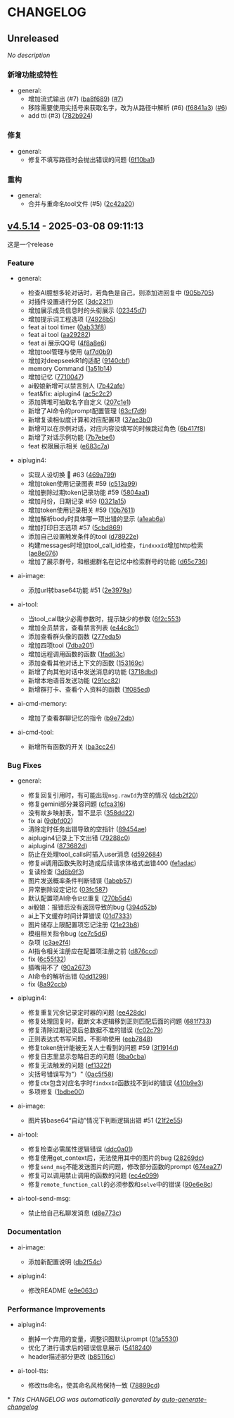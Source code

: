 # CHANGELOG

## Unreleased

*No description*

### 新增功能或特性

- general:
  - 增加流式输出 (#7) ([ba8f689](https://github.com/error2913/aiplugin4/commit/ba8f689a9e39880bf01feee9afafb93bb672b46f)) ([#7](https://github.com/error2913/aiplugin4/pull/7))
  - 移除需要使用尖括号来获取名字，改为从路径中解析 (#6) ([f6841a3](https://github.com/error2913/aiplugin4/commit/f6841a327dae45657885cef6711a3542ff30470c)) ([#6](https://github.com/error2913/aiplugin4/pull/6))
  - add tti (#3) ([782b924](https://github.com/error2913/aiplugin4/commit/782b924803788035420621b6859c124486d70520))

### 修复

- general:
  - 修复不填写路径时会抛出错误的问题 ([6f10ba1](https://github.com/error2913/aiplugin4/commit/6f10ba1d52e1db3f5a088ff477677c98bcbf27df))

### 重构

- general:
  - 合并与重命名tool文件 (#5) ([2c42a20](https://github.com/error2913/aiplugin4/commit/2c42a2052455070d100719096bf91661abc34bda))

## [v4.5.14](https://github.com/error2913/aiplugin4/releases/tag/v4.5.14) - 2025-03-08 09:11:13

这是一个release

### Feature

- general:
  - 检查AI臆想多轮对话时，若角色是自己，则添加进回复中 ([905b705](https://github.com/error2913/aiplugin4/commit/905b705cff7b7d97402572d7d775899a16d659fb))
  - 对插件设置进行分区 ([3dc23f1](https://github.com/error2913/aiplugin4/commit/3dc23f111c32507dde9223a7376fcc6ab0b2de46))
  - 增加展示成员信息时的头衔展示 ([02345d7](https://github.com/error2913/aiplugin4/commit/02345d71c371502c1a1c5949243a741e2c8e30a2))
  - 增加提示词工程选项 ([74928b5](https://github.com/error2913/aiplugin4/commit/74928b537225c29b533f2efdecc7a67dd9178f8c))
  - feat ai tool timer ([0ab33f8](https://github.com/error2913/aiplugin4/commit/0ab33f8b29f5a583326fdace56b038d530ddb6c2))
  - feat ai tool ([aa29282](https://github.com/error2913/aiplugin4/commit/aa292823775050f7351dfd841ea64ffb4883158f))
  - feat ai 展示QQ号 ([4f8a8e6](https://github.com/error2913/aiplugin4/commit/4f8a8e67b686f45d8c8945f5306b2dd5ef24fc17))
  - 增加tool管理与使用 ([af7d0b9](https://github.com/error2913/aiplugin4/commit/af7d0b9b5760a61117033bbe803006442e8f9989))
  - 增加对deepseekR1的适配 ([9140cbf](https://github.com/error2913/aiplugin4/commit/9140cbffeebe8b0873fb362ed7d13f29854cc866))
  - memory Command ([1a51b14](https://github.com/error2913/aiplugin4/commit/1a51b141515916642e639d47f8cb9831dd05a570))
  - 增加记忆 ([7710047](https://github.com/error2913/aiplugin4/commit/77100473d017b1facacc0dcbbcf2c6be19cb54ad))
  - ai骰娘新增可以禁言别人 ([7b42afe](https://github.com/error2913/aiplugin4/commit/7b42afe05ddb2d7e214bbbe74c2f24573dd44923))
  - feat&fix: aiplugin4 ([ac5c2c2](https://github.com/error2913/aiplugin4/commit/ac5c2c2d0e1332ffd36216cc18989a4817a5aed9))
  - 添加牌堆可抽取名字自定义 ([207c1e1](https://github.com/error2913/aiplugin4/commit/207c1e1fbf03b72b3527330c4624350863c71636))
  - 新增了AI命令的prompt配置管理 ([63cf7d9](https://github.com/error2913/aiplugin4/commit/63cf7d9743fd6b52262304a9255a10cead7bd87b))
  - 新增复读相似度计算和对应配置项 ([37ae3b0](https://github.com/error2913/aiplugin4/commit/37ae3b054a676a53339990c5dc54f0c14ff65c0b))
  - 新增可以在示例对话，对应内容没填写的时候跳过角色 ([6b417f8](https://github.com/error2913/aiplugin4/commit/6b417f85da134aef1f797e41e6b30e4c1948b97b))
  - 新增了对话示例功能 ([7b7ebe6](https://github.com/error2913/aiplugin4/commit/7b7ebe6824df941f754a9af9e521d20ccf22c1da))
  - feat 权限展示相关 ([e683c7a](https://github.com/error2913/aiplugin4/commit/e683c7a6cc675db4fca9df8f0108715112a25b34))

- aiplugin4:
  - 实现人设切换 💯 #63 ([469a799](https://github.com/error2913/aiplugin4/commit/469a799ec077c571d66ba1b9f3f0aab838964aa0))
  - 增加token使用记录图表 #59 ([c513a99](https://github.com/error2913/aiplugin4/commit/c513a99521242d6c040fb90ebe245a3317df0986))
  - 增加删除过期token记录功能 #59 ([5804aa1](https://github.com/error2913/aiplugin4/commit/5804aa1c5de35fe5df4c69929dfb5da16cc09769))
  - 增加月份，日期记录 #59 ([0321a15](https://github.com/error2913/aiplugin4/commit/0321a1552900f5a8f7006f2c560a75997d26c06b))
  - 增加token使用记录相关 #59 ([10b7611](https://github.com/error2913/aiplugin4/commit/10b7611f9318cd166866f3941cdf4c031d8962c1))
  - 增加解析body时具体哪一项出错的显示 ([a1eab6a](https://github.com/error2913/aiplugin4/commit/a1eab6ada3438e839fe92d3407f8031331485393))
  - 增加打印日志选项 #57 ([5cbd869](https://github.com/error2913/aiplugin4/commit/5cbd869fb44767b4af072343d1d8b01f0b2c5ba4))
  - 添加自己设置触发条件的tool ([d78922e](https://github.com/error2913/aiplugin4/commit/d78922ed0bb2e0c6b8613c8e9f635bf7a49b2f65))
  - 构建messages时增加tool_call_id检查，`findxxxId`增加http检索 ([ae8e076](https://github.com/error2913/aiplugin4/commit/ae8e0763065eae917055b9e533bc6b668f2cc484))
  - 增加了展示群号，和根据群名在记忆中检索群号的功能 ([d65c736](https://github.com/error2913/aiplugin4/commit/d65c736a80f8afa81363e5cb93c29fa93d123e14))

- ai-image:
  - 添加url转base64功能 #51 ([2e3979a](https://github.com/error2913/aiplugin4/commit/2e3979aa67d1baf2dc33e2f7e3286aa02ccd0ecb))

- ai-tool:
  - 当tool_call缺少必需参数时，提示缺少的参数 ([6f2c553](https://github.com/error2913/aiplugin4/commit/6f2c553cb5ce7042f34918bcba080b16a8162c1f))
  - 增加全员禁言，查看禁言列表 ([e44c8c1](https://github.com/error2913/aiplugin4/commit/e44c8c163dc67171687c9405a2fd8b4798762be8))
  - 添加查看群头像的函数 ([277eda5](https://github.com/error2913/aiplugin4/commit/277eda5599f11dad88fd20d9005963c1ec8a6041))
  - 增加四项tool ([7dba201](https://github.com/error2913/aiplugin4/commit/7dba20175536d247b0556f6f51d84bc5b1ac0abe))
  - 增加远程调用函数的函数 ([1fad63c](https://github.com/error2913/aiplugin4/commit/1fad63ce03f285d2d92fea22f65855636c1859ae))
  - 添加查看其他对话上下文的函数 ([153169c](https://github.com/error2913/aiplugin4/commit/153169c1ba538302b6b52eb0a0b8d0076006e57e))
  - 新增了向其他对话中发送消息的功能 ([3718dbd](https://github.com/error2913/aiplugin4/commit/3718dbd0e42f32d1516cafb9f9c13fa0e6b26ef3))
  - 新增本地语音发送功能 ([291cc82](https://github.com/error2913/aiplugin4/commit/291cc82d77e5f56ef9de5149cec89114a2df9468))
  - 新增群打卡、查看个人资料的函数 ([1f085ed](https://github.com/error2913/aiplugin4/commit/1f085edb12b65bfac9ecc7c30fb84c90182b1a05))

- ai-cmd-memory:
  - 增加了查看群聊记忆的指令 ([b9e72db](https://github.com/error2913/aiplugin4/commit/b9e72dbecdcb77255c10ca5d3f74b068ec3c9b8a))

- ai-cmd-tool:
  - 新增所有函数的开关 ([ba3cc24](https://github.com/error2913/aiplugin4/commit/ba3cc24824881a8657b11ee9a2a39f3fde248d17))

### Bug Fixes

- general:
  - 修复回复引用时，有可能出现`msg.rawId`为空的情况 ([dcb2f20](https://github.com/error2913/aiplugin4/commit/dcb2f204bef69f99120cce23a622f52f56b4fdf2))
  - 修复gemini部分兼容问题 ([cfca316](https://github.com/error2913/aiplugin4/commit/cfca31632736896d2c7fd310a268d84bcce58f80))
  - 没有故乡映射表，暂不显示 ([358dd22](https://github.com/error2913/aiplugin4/commit/358dd22b2d637ee032c18689830db4af28bb5e50))
  - fix ai ([9dbfd02](https://github.com/error2913/aiplugin4/commit/9dbfd02cd3d51668224d875522b0a10a96b4f823))
  - 清除定时任务出错导致的空指针 ([89454ae](https://github.com/error2913/aiplugin4/commit/89454ae9ae5542cc1677f8a9696fbbd640bcb8f3))
  - aiplugin4记录上下文出错 ([79288c0](https://github.com/error2913/aiplugin4/commit/79288c0da93cff2e6e9c8010e111c251592b6ab2))
  - aiplugin4 ([873682d](https://github.com/error2913/aiplugin4/commit/873682da33e744edc07e04636b27e4523997e645))
  - 防止在处理tool_calls时插入user消息 ([d592684](https://github.com/error2913/aiplugin4/commit/d5926846483ec281065e268777a8aec0d4701139))
  - 修复ai调用函数失败时造成后续请求体格式出错400 ([fe1adac](https://github.com/error2913/aiplugin4/commit/fe1adaca66280e16305ccc11ea65bb7cf5f49391))
  - 复读检查 ([3d6b9f3](https://github.com/error2913/aiplugin4/commit/3d6b9f348801caf54a334c958861bdd8f27f271d))
  - 图片发送概率条件判断错误 ([1abeb57](https://github.com/error2913/aiplugin4/commit/1abeb57af2a83035c7e2321809d04295c24030fe))
  - 异常删除设定记忆 ([03fc587](https://github.com/error2913/aiplugin4/commit/03fc587099cbad6697f58b9584471da3a579aa69))
  - 默认配置项AI命令`记忆`重复 ([270b5d4](https://github.com/error2913/aiplugin4/commit/270b5d46fc53f6e2a077d26a726a8fe3208f8d6a))
  - ai骰娘：报错后没有返回导致的bug ([394d52b](https://github.com/error2913/aiplugin4/commit/394d52b2817ee85f8114d111999f6b6bd2bc79f3))
  - ai上下文缓存时间计算错误 ([01d7333](https://github.com/error2913/aiplugin4/commit/01d7333ac500876f5f22d1458d452b9cdc9f7563))
  - 图片储存上限配置项忘记注册 ([21e23b8](https://github.com/error2913/aiplugin4/commit/21e23b8fa6f6a19c2b10f02ccfaa6fc70f7614d0))
  - 模组相关指令bug ([ce7c5d6](https://github.com/error2913/aiplugin4/commit/ce7c5d628b4ce68a53a966eb7c156e7b55c267c4))
  - 杂项 ([c3ae2f4](https://github.com/error2913/aiplugin4/commit/c3ae2f4d02dfa12db655619e4eda0196f9cf231c))
  - AI指令相关注册应在配置项注册之前 ([d876ccd](https://github.com/error2913/aiplugin4/commit/d876ccdf6988281e28d00de37fd6833a3a9214d4))
  - fix ([6c55f32](https://github.com/error2913/aiplugin4/commit/6c55f32ea0a961d5c79eb08b1c24b63286a856f2))
  - 插嘴用不了 ([90a2673](https://github.com/error2913/aiplugin4/commit/90a2673223824a117c0dc9b4e26c33e4fc04a212))
  - AI命令的解析出错 ([0dd1298](https://github.com/error2913/aiplugin4/commit/0dd1298b01967fb04368035e0ac463432e78aeee))
  - fix ([8a92ccb](https://github.com/error2913/aiplugin4/commit/8a92ccbad2424a7063cbca32e8fc887d35c62364))

- aiplugin4:
  - 修复重复冗余记录定时器的问题 ([ee428dc](https://github.com/error2913/aiplugin4/commit/ee428dc8fd68ce038fe72d0603f23e72026f2f23))
  - 修复处理回复时，截断文本逻辑移到正则匹配后面的问题 ([681f733](https://github.com/error2913/aiplugin4/commit/681f733c2706b4fffd902a43118e6b8aa8ca8acf))
  - 修复清除过期记录后总数据不准的错误 ([fc02c79](https://github.com/error2913/aiplugin4/commit/fc02c7940d14f6f17651bff337ee7f427888ae1a))
  - 正则表达式书写问题，不影响使用 ([eeb7848](https://github.com/error2913/aiplugin4/commit/eeb7848473fbad61d37503f0cf9ccf6ac9bd32fd))
  - 修复token统计能被无关人士看到的问题 #59 ([3f1914d](https://github.com/error2913/aiplugin4/commit/3f1914dbdc83d03d4be594036e2abe4010388e3c))
  - 修复日志里显示忽略日志的问题 ([8ba0cba](https://github.com/error2913/aiplugin4/commit/8ba0cba21ed8ef31582c7c36cf7db134307960a4))
  - 修复无法触发的问题 ([ef1322f](https://github.com/error2913/aiplugin4/commit/ef1322f9e121b6ff64ebda7406cb253c87a8f0b6))
  - 尖括号错误写为"）" ([0ac5f58](https://github.com/error2913/aiplugin4/commit/0ac5f58fb32a60ca5e5389a8c8a2991d00abb8fd))
  - 修复ctx包含对应名字时`findxxId`函数找不到id的错误 ([410b9e3](https://github.com/error2913/aiplugin4/commit/410b9e31e18c047806ebd2a5dd85c5be0a417df9))
  - 多项修复 ([1bdbe00](https://github.com/error2913/aiplugin4/commit/1bdbe0035f45d0a6507942645678761d1c6020cd))

- ai-image:
  - 图片转base64“自动”情况下判断逻辑出错 #51 ([21f2e55](https://github.com/error2913/aiplugin4/commit/21f2e550ceadf18160448222a243faef439d26c4))

- ai-tool:
  - 修复检查必需属性逻辑错误 ([ddc0a01](https://github.com/error2913/aiplugin4/commit/ddc0a010108a769b8dfc601fed567bc868463347))
  - 修复使用get_context后，无法使用其中的图片的bug ([28269dc](https://github.com/error2913/aiplugin4/commit/28269dcf5713f873ae4de4ffd79621002ecd510a))
  - 修复`send_msg`不能发送图片的问题，修改部分函数的prompt ([674ea27](https://github.com/error2913/aiplugin4/commit/674ea27d30909395180d9e7e32b8ac1651abd577))
  - 修复可以调用禁止调用的函数的问题 ([ec4e099](https://github.com/error2913/aiplugin4/commit/ec4e0996f6834dcc2d66196585efb2f198bde43d))
  - 修复`remote_function_call`的必须参数和`solve`中的错误 ([90e6e8c](https://github.com/error2913/aiplugin4/commit/90e6e8c2514b53e94147f597aed4d266143851cb))

- ai-tool-send-msg:
  - 禁止给自己私聊发消息 ([d8e773c](https://github.com/error2913/aiplugin4/commit/d8e773ce47bee7a7a1f599d3976d71960db73af5))

### Documentation

- ai-image:
  - 添加新配置说明 ([db2f54c](https://github.com/error2913/aiplugin4/commit/db2f54cdba8f1972766f2743f9f31e25c2f028bb))

- aiplugin4:
  - 修改README ([e9e063c](https://github.com/error2913/aiplugin4/commit/e9e063c63fb88bafe8d9ab4f1ff440a810ad639c))

### Performance Improvements

- aiplugin4:
  - 删掉一个弃用的变量，调整识图默认prompt ([01a5530](https://github.com/error2913/aiplugin4/commit/01a5530308d52e39e21e3e6cbdb7cdb0b6c66edd))
  - 优化了进行请求后的错误信息展示 ([5418240](https://github.com/error2913/aiplugin4/commit/5418240c478aec7b811ed7bdb682777f3e5cbdd1))
  - header描述部分更改 ([b85116c](https://github.com/error2913/aiplugin4/commit/b85116ce769941f9fc11a3c2c4e55606f9f0a45e))

- ai-tool-tts:
  - 修改tts命名，使其命名风格保持一致 ([78899cd](https://github.com/error2913/aiplugin4/commit/78899cd8ef16c6e00ea47dc2ec02ef6116296b4d))

\* *This CHANGELOG was automatically generated by [auto-generate-changelog](https://github.com/BobAnkh/auto-generate-changelog)*
